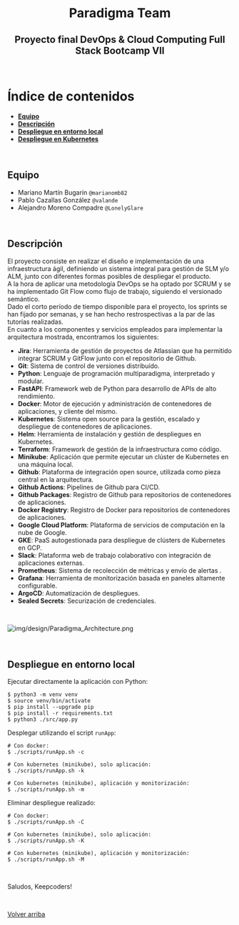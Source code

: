 <a name="main"></a>
<div align="center">

# **Paradigma Team**

## **Proyecto final DevOps & Cloud Computing Full Stack Bootcamp VII**

</div>
<br>

# **Índice de contenidos**
- [**Equipo**](#team)
- [**Descripción**](#desc)
- [**Despliegue en entorno local**](#rc_local)
- [**Despliegue en Kubernetes**](./k8s/README.md)

<br>
<a name="team"></a>

## **Equipo**

- Mariano Martín Bugarín  `@marianomb82`
- Pablo Cazallas González `@valande`
- Alejandro Moreno Compadre `@LonelyGlare`

<br>
<a name="desc"></a>

## **Descripción**
El proyecto consiste en realizar el diseño e implementación de una infraestructura ágil, definiendo un 
sistema integral para gestión de SLM y/o ALM, junto con diferentes formas posibles de despliegar el producto.  
A la hora de aplicar una metodología DevOps se ha optado por SCRUM y se ha implementado Git Flow como flujo
de trabajo, siguiendo el versionado semántico.  
Dado el corto período de tiempo disponible para el proyecto, los sprints se han fijado por semanas, y se han
hecho restrospectivas a la par de las tutorías realizadas.  
En cuanto a los componentes y servicios empleados para implementar la arquitectura mostrada, encontramos los siguientes:  
- **Jira**: Herramienta de gestión de proyectos de Atlassian que ha permitido integrar SCRUM y GitFlow junto con el repositorio de Github.
- **Git**: Sistema de control de versiones distribuído.
- **Python**: Lenguaje de programación multiparadigma, interpretado y modular.
- **FastAPI**: Framework web de Python para desarrollo de APIs de alto rendimiento.
- **Docker**: Motor de ejecución y administración de contenedores de aplicaciones, y cliente del mismo.
- **Kubernetes**: Sistema open source para la gestión, escalado y despliegue de contenedores de aplicaciones.
- **Helm**: Herramienta de instalación y gestión de despliegues en Kubernetes.
- **Terraform**: Framework de gestión de la infraestructura como código.
- **Minikube**: Aplicación que permite ejecutar un clúster de Kubernetes en una máquina local.
- **Github**: Plataforma de integración open source, utilizada como pieza central en la arquitectura.
- **Github Actions**: Pipelines de Github para CI/CD.
- **Github Packages**: Registro de Github para repositorios de contenedores de aplicaciones.
- **Docker Registry**: Registro de Docker para repositorios de contenedores de aplicaciones.
- **Google Cloud Platform**: Plataforma de servicios de computación en la nube de Google.
- **GKE**: PaaS autogestionada para despliegue de clústers de Kubernetes en GCP.
- **Slack**: Plataforma web de trabajo colaborativo con integración de aplicaciones externas.
- **Prometheus**: Sistema de recolección de métricas y envío de alertas .
- **Grafana**: Herramienta de monitorización basada en paneles altamente configurable.
- **ArgoCD**: Automatización de despliegues.
- **Sealed Secrets**: Securización de credenciales.

<br>

![img/design/Paradigma_Architecture.png](/img/design/Paradigma_Architecture.png)

<br>
<a name="rc_local"></a>

## **Despliegue en entorno local**

Ejecutar directamente la aplicación con Python:
```
$ python3 -m venv venv
$ source venv/bin/activate
$ pip install --upgrade pip
$ pip install -r requirements.txt
$ python3 ./src/app.py
```

Desplegar utilizando el script `runApp`:
```
# Con docker:
$ ./scripts/runApp.sh -c
```
```
# Con kubernetes (minikube), solo aplicación:
$ ./scripts/runApp.sh -k
```
```
# Con kubernetes (minikube), aplicación y monitorización:
$ ./scripts/runApp.sh -m
```

Eliminar despliegue realizado:
```
# Con docker:
$ ./scripts/runApp.sh -C
```
```
# Con kubernetes (minikube), solo aplicación:
$ ./scripts/runApp.sh -K
```
```
# Con kubernetes (minikube), aplicación y monitorización:
$ ./scripts/runApp.sh -M
```

<br>

Saludos, Keepcoders!

<br>

[Volver arriba](#main)
